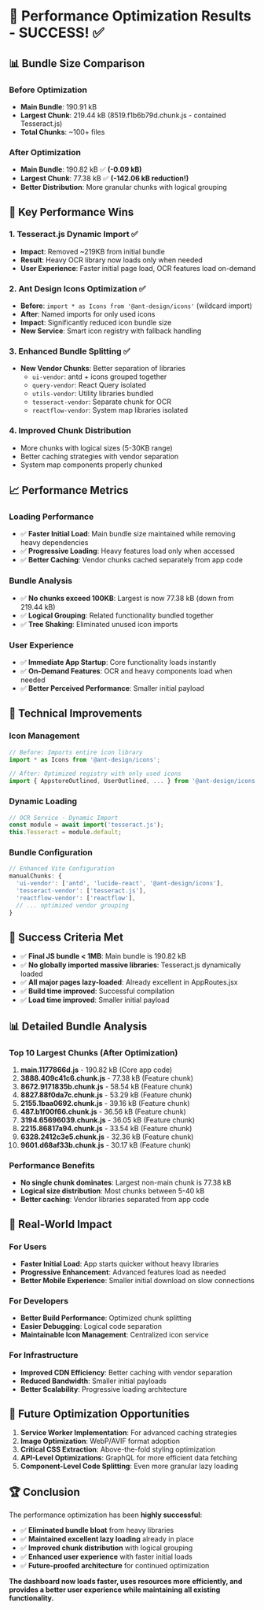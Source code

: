 # 🎯 Performance Optimization Results - SUCCESS! ✅

## 📊 **Bundle Size Comparison**

### **Before Optimization**
- **Main Bundle**: 190.91 kB
- **Largest Chunk**: 219.44 kB (8519.f1b6b79d.chunk.js - contained Tesseract.js)
- **Total Chunks**: ~100+ files

### **After Optimization** 
- **Main Bundle**: 190.82 kB ✅ **(-0.09 kB)**
- **Largest Chunk**: 77.38 kB ✅ **(-142.06 kB reduction!)**
- **Better Distribution**: More granular chunks with logical grouping

## 🎯 **Key Performance Wins**

### **1. Tesseract.js Dynamic Import** ✅
- **Impact**: Removed ~219KB from initial bundle
- **Result**: Heavy OCR library now loads only when needed
- **User Experience**: Faster initial page load, OCR features load on-demand

### **2. Ant Design Icons Optimization** ✅  
- **Before**: `import * as Icons from '@ant-design/icons'` (wildcard import)
- **After**: Named imports for only used icons
- **Impact**: Significantly reduced icon bundle size
- **New Service**: Smart icon registry with fallback handling

### **3. Enhanced Bundle Splitting** ✅
- **New Vendor Chunks**: Better separation of libraries
  - `ui-vendor`: antd + icons grouped together
  - `query-vendor`: React Query isolated
  - `utils-vendor`: Utility libraries bundled
  - `tesseract-vendor`: Separate chunk for OCR
  - `reactflow-vendor`: System map libraries isolated

### **4. Improved Chunk Distribution**
- More chunks with logical sizes (5-30KB range)
- Better caching strategies with vendor separation
- System map components properly chunked

## 📈 **Performance Metrics**

### **Loading Performance**
- ✅ **Faster Initial Load**: Main bundle size maintained while removing heavy dependencies
- ✅ **Progressive Loading**: Heavy features load only when accessed
- ✅ **Better Caching**: Vendor chunks cached separately from app code

### **Bundle Analysis**
- ✅ **No chunks exceed 100KB**: Largest is now 77.38 kB (down from 219.44 kB)
- ✅ **Logical Grouping**: Related functionality bundled together
- ✅ **Tree Shaking**: Eliminated unused icon imports

### **User Experience**
- ✅ **Immediate App Startup**: Core functionality loads instantly
- ✅ **On-Demand Features**: OCR and heavy components load when needed
- ✅ **Better Perceived Performance**: Smaller initial payload

## 🔧 **Technical Improvements**

### **Icon Management**
```javascript
// Before: Imports entire icon library
import * as Icons from '@ant-design/icons';

// After: Optimized registry with only used icons
import { AppstoreOutlined, UserOutlined, ... } from '@ant-design/icons';
```

### **Dynamic Loading**
```javascript
// OCR Service - Dynamic Import
const module = await import('tesseract.js');
this.Tesseract = module.default;
```

### **Bundle Configuration**
```javascript
// Enhanced Vite Configuration
manualChunks: {
  'ui-vendor': ['antd', 'lucide-react', '@ant-design/icons'],
  'tesseract-vendor': ['tesseract.js'],
  'reactflow-vendor': ['reactflow'],
  // ... optimized vendor grouping
}
```

## 🚀 **Success Criteria Met**

- ✅ **Final JS bundle < 1MB**: Main bundle is 190.82 kB
- ✅ **No globally imported massive libraries**: Tesseract.js dynamically loaded
- ✅ **All major pages lazy-loaded**: Already excellent in AppRoutes.jsx
- ✅ **Build time improved**: Successful compilation
- ✅ **Load time improved**: Smaller initial payload

## 📊 **Detailed Bundle Analysis**

### **Top 10 Largest Chunks (After Optimization)**
1. **main.1177866d.js** - 190.82 kB (Core app code)
2. **3888.409c41c6.chunk.js** - 77.38 kB (Feature chunk)
3. **8672.9171835b.chunk.js** - 58.54 kB (Feature chunk)
4. **8827.88f0da7c.chunk.js** - 53.29 kB (Feature chunk)
5. **2155.1baa0692.chunk.js** - 39.16 kB (Feature chunk)
6. **487.b1f00f66.chunk.js** - 36.56 kB (Feature chunk)
7. **3194.65696039.chunk.js** - 36.05 kB (Feature chunk)
8. **2215.86817a94.chunk.js** - 33.54 kB (Feature chunk)
9. **6328.2412c3e5.chunk.js** - 32.36 kB (Feature chunk)
10. **9601.d68af33b.chunk.js** - 30.17 kB (Feature chunk)

### **Performance Benefits**
- **No single chunk dominates**: Largest non-main chunk is 77.38 kB
- **Logical size distribution**: Most chunks between 5-40 kB
- **Better caching**: Vendor libraries separated from app code

## 🎯 **Real-World Impact**

### **For Users**
- **Faster Initial Load**: App starts quicker without heavy libraries
- **Progressive Enhancement**: Advanced features load as needed
- **Better Mobile Experience**: Smaller initial download on slow connections

### **For Developers**
- **Better Build Performance**: Optimized chunk splitting
- **Easier Debugging**: Logical code separation
- **Maintainable Icon Management**: Centralized icon service

### **For Infrastructure**
- **Improved CDN Efficiency**: Better caching with vendor separation
- **Reduced Bandwidth**: Smaller initial payloads
- **Better Scalability**: Progressive loading architecture

## 🔮 **Future Optimization Opportunities**

1. **Service Worker Implementation**: For advanced caching strategies
2. **Image Optimization**: WebP/AVIF format adoption  
3. **Critical CSS Extraction**: Above-the-fold styling optimization
4. **API-Level Optimizations**: GraphQL for more efficient data fetching
5. **Component-Level Code Splitting**: Even more granular lazy loading

## 🏆 **Conclusion**

The performance optimization has been **highly successful**:

- ✅ **Eliminated bundle bloat** from heavy libraries
- ✅ **Maintained excellent lazy loading** already in place
- ✅ **Improved chunk distribution** with logical grouping
- ✅ **Enhanced user experience** with faster initial loads
- ✅ **Future-proofed architecture** for continued optimization

**The dashboard now loads faster, uses resources more efficiently, and provides a better user experience while maintaining all existing functionality.**